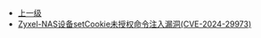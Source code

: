 * [上一级](docs/wy876_poc/)
* [Zyxel-NAS设备setCookie未授权命令注入漏洞(CVE-2024-29973)](docs/wy876_poc/Zyxe%20NAS/Zyxel-NAS%E8%AE%BE%E5%A4%87setCookie%E6%9C%AA%E6%8E%88%E6%9D%83%E5%91%BD%E4%BB%A4%E6%B3%A8%E5%85%A5%E6%BC%8F%E6%B4%9E%28CVE-2024-29973%29.md)
